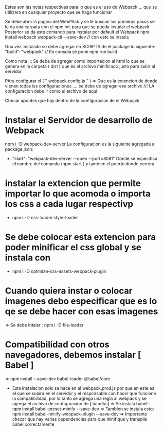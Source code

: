 Estas son las notas respectivas para lo que es el uso de Webpack ... que se utilizara en 
 cualquier proyecto que se haga funcionar 

 Se debe abrir la pagina del WebPAck y se le buscan los primeros pasos 
 se le da una carpata con el npm init para que se pueda instalar el webpack
 Posterior se da este  comando para instalar por default el Webpack 
 npm install webpack webpack-cli --save-dev  //    con este se instala 

Una vez instalado se debe agregar en SCRIPTS de el package lo siguiente:
"build": "webpack"  // En consola se pone npm run build

 Como nota ::: 
 Se debe de agregar como importacion al html lo que se genera en la carpeta ( dist )
que es el archivo minificado justo para subir al servidor  

PAra configurar el ( " webpack.config.js " ) => Que es la extencion de donde vienen todas las configuraciones .... se debe de agregar ese archivo 
//! LA configuracion debe ir como el archivo de aqui 

Checar apuntes que hay dentro de la configuracion de el Webpack


# Instalar el Servidor de desarrollo de Webpack
npm i -D webpack-dev-server 
La configuracion es la siguiente agregada al package.json:
* "start": "webpack-dev-server --open --port=8081"
Donde  se especifica el nombre del comando (npm start ) y tambien el puerto donde correra


# instalar la extencion que permite importar lo que acomoda o importa los css a cada lugar respectivp
* npm i -D css-loader style-loader

# Se debe colocar esta extencion para poder minificar el css global y se instala con 
* npm i -D optimize-css-assets-webpack-plugin

# Cuando quiera instar o colocar imagenes debo especificar que es lo qe se debe hacer con esas imagenes
  => Se debe intalar : npm i -D file-loader

  # Compatibilidad con otros navegadores, debemos instalar [ Babel ]
  =>  npm install --save-dev babel-loader @babel/core
  * Esta instalacion solo se hace en el webpack.prod.js por que en este es el que se subira en el servidor y el responsable 
  con hacer que funcione la compatibilidad, por lo tanto se agrega una regla al webpack y se agrega 
  el archivo de configuracion de [.babelrc]
  => Se instala babel : npm install babel-preset-minify --save-dev
    => Tambien se instala esto: npm install babel-minify-webpack-plugin --save-dev
    => Importante checar que hay varias dependencias para que minifique y transpile babel correctamente
